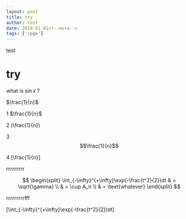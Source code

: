 ```yaml
---
layout: post
title: try
author: test
date: 2019-01-01<!--more-->
tags: ['cpge']
---
```


test
<!--more-->


# try



what is $\sin x$ ?

$\frac{1}{n}$




1 
$\frac{1}{n}$

2
\(\frac{1}{n}\)

3
$$\frac{1}{n}$$

4 
\[\frac{1}{n}\]

rrrrrrrrr

$$
\begin{split}
\int_{-\infty}^{+\infty}\exp(-\frac{t^2}{2})dt & = \sqrt{\gamma} \\
& = \cup A_n \\
& = \text{whatever}
\end{split}
$$

rrrrrrrrrfff

\[\int_{-\infty}^{+\infty}\exp(-\frac{t^2}{2})dt\]

